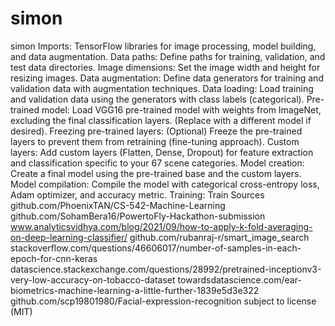 # simon
simon
Imports: TensorFlow libraries for image processing, model building, and data augmentation.
Data paths: Define paths for training, validation, and test data directories.
Image dimensions: Set the image width and height for resizing images.
Data augmentation: Define data generators for training and validation data with augmentation techniques.
Data loading: Load training and validation data using the generators with class labels (categorical).
Pre-trained model: Load VGG16 pre-trained model with weights from ImageNet, excluding the final classification layers. (Replace with a different model if desired).
Freezing pre-trained layers: (Optional) Freeze the pre-trained layers to prevent them from retraining (fine-tuning approach).
Custom layers: Add custom layers (Flatten, Dense, Dropout) for feature extraction and classification specific to your 67 scene categories.
Model creation: Create a final model using the pre-trained base and the custom layers.
Model compilation: Compile the model with categorical cross-entropy loss, Adam optimizer, and accuracy metric.
Training: Train
Sources
github.com/PhoenixTAN/CS-542-Machine-Learning
github.com/SohamBera16/PowertoFly-Hackathon-submission
www.analyticsvidhya.com/blog/2021/09/how-to-apply-k-fold-averaging-on-deep-learning-classifier/
github.com/rubanraj-r/smart_image_search
stackoverflow.com/questions/46606017/number-of-samples-in-each-epoch-for-cnn-keras
datascience.stackexchange.com/questions/28992/pretrained-inceptionv3-very-low-accuracy-on-tobacco-dataset
towardsdatascience.com/ear-biometrics-machine-learning-a-little-further-1839e5d3e322
github.com/scp19801980/Facial-expression-recognition subject to license (MIT)
